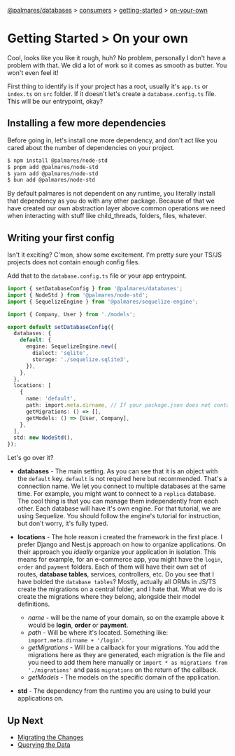 [@palmares/databases](https://github.com/palmaresHQ/palmares/blob/model-fields-new-api/packages/databases/docs/introduction.md) >
[consumers](https://github.com/palmaresHQ/palmares/blob/model-fields-new-api/packages/databases/docs/consumers/summary.md) >
[getting-started](https://github.com/palmaresHQ/palmares/blob/model-fields-new-api/packages/databases/docs/consumers/getting-started/summary.md) >
[on-your-own](https://github.com/palmaresHQ/palmares/blob/model-fields-new-api/packages/databases/docs/consumers/getting-started/on-your-own.md)

# Getting Started > On your own

Cool, looks like you like it rough, huh? No problem, personally I don't have a problem with that. We did a lot of work so it comes as smooth as butter. You won't even feel it!

First thing to identify is if your project has a root, usually it's `app.ts` or `index.ts` on `src` folder. If it doesn't let's create a `database.config.ts` file. This will be our entrypoint, okay?

## Installing a few more dependencies

Before going in, let's install one more dependency, and don't act like you cared about the number of dependencies on your project.

```sh
$ npm install @palmares/node-std
$ pnpm add @palmares/node-std
$ yarn add @palmares/node-std
$ bun add @palmares/node-std
```

By default palmares is not dependent on any runtime, you literally install that dependency as you do with any other package. Because of that we have created our own abstraction layer above common operations we need when interacting with stuff like child_threads, folders, files, whatever.

## Writing your first config

Isn't it exciting? C'mon, show some excitement. I'm pretty sure your TS/JS projects does not contain enough config files.

Add that to the `database.config.ts` file or your app entrypoint.

```ts
import { setDatabaseConfig } from '@palmares/databases';
import { NodeStd } from '@palmares/node-std';
import { SequelizeEngine } from '@palmares/sequelize-engine';

import { Company, User } from './models';

export default setDatabaseConfig({
  databases: {
    default: {
      engine: SequelizeEngine.new({
        dialect: 'sqlite',
        storage: './sequelize.sqlite3',
      }),
    },
  },
  locations: [
    {
      name: 'default',
      path: import.meta.dirname, // If your package.json does not contain the "type": "module" in it, change that to __dirname
      getMigrations: () => [],
      getModels: () => [User, Company],
    },
  ],
  std: new NodeStd(),
});
```

Let's go over it?

- **databases** - The main setting. As you can see that it is an object with the `default` key. `default` is not required here but recommended. That's a connection name. We let you connect to multiple databases at the same time. For example, you might want to connect to a `replica` database. The cool thing is that you can manage them independently from each other. Each database will have it's own engine. For that tutorial, we are using Sequelize. You should follow the engine's tutorial for instruction, but don't worry, it's fully typed.

- **locations** - The hole reason i created the framework in the first place. I prefer Django and Nest.js approach on how to organize applications. On their approach you _ideally_ organize your application in isolation. This means for example, for an e-commerce app, you might have the `login`, `order` and `payment` folders. Each of them will have their own set of routes, **database tables**, services, controllers, etc. Do you see that I have bolded the `database tables`? Mostly, actually all ORMs in JS/TS create the migrations on a central folder, and I hate that. What we do is create the migrations where they belong, alongside their model definitions.

  - _name_ - will be the name of your domain, so on the example above it would be **login**, **order** or **payment**.
  - _path_ - Will be where it's located. Something like: `import.meta.dirname + '/login'`.
  - _getMigrations_ - Will be a callback for your migrations. You add the migrations here as they are generated, each migration is the file and you need to add them here manually or `import * as migrations from './migrations'` and pass `migrations` on the return of the callback.
  - _getModels_ - The models on the specific domain of the application.

- **std** - The dependency from the runtime you are using to build your applications on.

## Up Next

- [Migrating the Changes](https://github.com/palmaresHQ/palmares/blob/model-fields-new-api/packages/databases/docs/consumers/getting-started/migrating-the-changes.md)
- [Querying the Data](https://github.com/palmaresHQ/palmares/blob/model-fields-new-api/packages/databases/docs/consumers/getting-started/querying-the-data.md)
